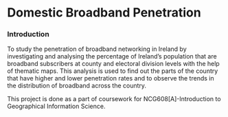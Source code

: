 # Domestic Broadband Penetration
### Introduction
To study the penetration of broadband networking in Ireland by investigating and analysing the percentage of Ireland’s population that are broadband subscribers at county and electoral division levels with the help of thematic maps. This analysis is used to find out the parts of the country that have higher and lower penetration rates and to observe the trends in the distribution of broadband across the country.

This project is done as a part of coursework for NCG608[A]-Introduction to Geographical Information Science.
